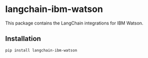 # langchain-ibm-watson

This package contains the LangChain integrations for IBM Watson.



## Installation

```bash
pip install langchain-ibm-watson
```